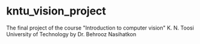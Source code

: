 # kntu_vision_project
The final project of the course "Introduction to computer vision" K. N. Toosi University of Technology by Dr. Behrooz Nasihatkon
